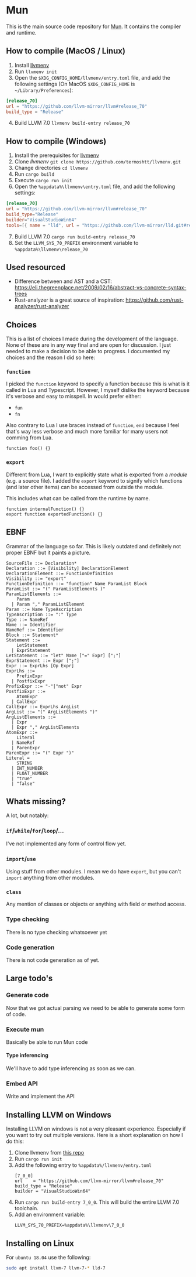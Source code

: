 # Mun

This is the main source code repository for [Mun](https://mun-lang.org). It contains the compiler and runtime.

## How to compile (MacOS / Linux)

1. Install [llvmenv](https://github.com/termoshtt/llvmenv)
2. Run `llvmenv init`
3. Open the `$XDG_CONFIG_HOME/llvmenv/entry.toml` file, and add the following settings (On MacOS
   `$XDG_CONFIG_HOME` is `~/Library/Preferences`):

```toml
[release_70]
url = "https://github.com/llvm-mirror/llvm#release_70"
build_type = "Release"
```

4. Build LLVM 7.0 `llvmenv build-entry release_70`

## How to compile (Windows)

1. Install the prerequisites for [llvmenv](https://github.com/termoshtt/llvmenv)
2. Clone *llvmenv* `git clone https://github.com/termoshtt/llvmenv.git`
3. Change directories `cd llvmenv`
4. Run `cargo build`
5. Execute `cargo run init`
6. Open the `%appdata%\llvmenv\entry.toml` file, and add the following settings:

```toml
[release_70]
url = "https://github.com/llvm-mirror/llvm#release_70"
build_type="Release"
builder="VisualStudioWin64"
tools=[{ name = "lld", url = "https://github.com/llvm-mirror/lld.git#release_70" }]
```

7. Build LLVM 7.0 `cargo run build-entry release_70`
8. Set the `LLVM_SYS_70_PREFIX` environment variable to `%appdata%\llvmenv\release_70`

## Used resourced

- Difference between and AST and a CST: https://eli.thegreenplace.net/2009/02/16/abstract-vs-concrete-syntax-trees
- Rust-analyzer is a great source of inspiration: https://github.com/rust-analyzer/rust-analyzer

## Choices

This is a list of choices I made during the development of the language. None of these are in any way final and are open for discussion. I just needed to make a decision to be able to progress. I documented my choices and the reason I did so here:

### `function`

I picked the `function` keyword to specify a function because this is what is it called in Lua and Typescript. However, I myself dislike the keyword because it's verbose and easy to misspell. In would prefer either:

- `fun`
- `fn`

Also contrary to Lua I use braces instead of `function`, `end` because I feel that's way less verbose and much more familiar for many users not comming from Lua. 

```mun
function foo() {}
```

### `export`

Different from Lua, I want to explicitly state what is exported from a *module* (e.g. a source file). I added the `export` keyword to signify which functions (and later other items) can be accessed from outside the module. 

This includes what can be called from the runtime by name.

```mun
function internalFunction() {}
export function exportedFunction() {}
```

## EBNF

Grammar of the language so far. This is likely outdated and definitely not proper EBNF but it paints a picture.

```
SourceFile ::= Declaration*
Declaration ::= [Visibility] DeclarationElement
DeclarationElement ::= FunctionDefinition
Visibility ::= "export"
FunctionDefinition ::= "function" Name ParamList Block
ParamList ::= "(" ParamListElements )"
ParamListElements ::=
    Param
  | Param "," ParamListElement 
Param ::= Name TypeAscription
TypeAscription ::= ":" Type
Type ::= NameRef
Name ::= Identifier
NameRef ::= Identifier
Block ::= Statement*
Statement ::= 
    LetStatement
  | ExprStatement
LetStatement ::= "let" Name ["=" Expr] [";"]
ExprStatement ::= Expr [";"]
Expr ::= ExprLhs [Op Expr]
ExprLhs ::= 
    PrefixExpr
  | PostfixExpr
PrefixExpr ::= "-"|"not" Expr
PostfixExpr ::= 
    AtomExpr
  | CallExpr
CallExpr ::= ExprLhs ArgList
ArgList ::= "(" ArgListElements ")"
ArgListElements ::= 
  | Expr
  | Expr "," ArgListElements
AtomExpr ::= 
    Literal
  | NameRef
  | ParenExpr
ParenExpr ::= "(" Expr ")" 
Literal = 
    STRING
  | INT_NUMBER
  | FLOAT_NUMBER
  | "true"
  | "false"
```

## Whats missing?

A lot, but notably:

### `if`/`while`/`for`/`loop`/...

I've not implemented any form of control flow yet.

### `import`/`use`

Using stuff from other modules. I mean we do have `export`, but you can't `import` anything from other modules. 

### `class`

Any mention of classes or objects or anything with field or method access.

### Type checking

There is no type checking whatsoever yet

### Code generation

There is not code generation as of yet.  

## Large todo's

### Generate code

Now that we got actual parsing we need to be able to generate some form of code.

### Execute mun

Basically be able to run Mun code

#### Type inferencing

We'll have to add type inferencing as soon as we can. 

### Embed API

Write and implement the API

## Installing LLVM on Windows

Installing LLVM on windows is not a very pleasant experience. Especially if you want to try out multiple versions. Here is a short explanation on how I do this:

1. Clone llvmenv from [this repo](https://github.com/baszalmstra/llvmenv)
2. Run `cargo run init` 
3. Add the following entry to `%appdata%/llvmenv/entry.toml`
   ```
   [7_0_0]
   url    = "https://github.com/llvm-mirror/llvm#release_70"
   build_type = "Release"
   builder = "VisualStudioWin64"
   ```
4. Run `cargo run build-entry 7_0_0`. This will build the entire LLVM 7.0 toolchain.
5. Add an environment variable:
   ```
   LLVM_SYS_70_PREFIX=%appdata%\llvmenv\7_0_0
   ```

## Installing on Linux

For `ubuntu 18.04` use the following:

```bash
sudo apt install llvm-7 llvm-7-* lld-7
```
